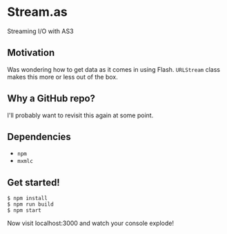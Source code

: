 # Stream.as
Streaming I/O with AS3

## Motivation
Was wondering how to get data as it comes in using Flash. `URLStream` class makes this more or less out of the box.

## Why a GitHub repo?
I'll probably want to revisit this again at some point.

## Dependencies
* `npm`
* `mxmlc`

## Get started!

```
$ npm install
$ npm run build
$ npm start
```

Now visit localhost:3000 and watch your console explode!